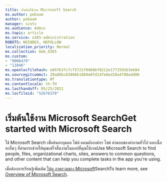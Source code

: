 ```yaml
---
title: เริ่มต้นใช้งาน Microsoft Search
ms.author: pebaum
author: pebaum
manager: scotv
ms.audience: Admin
ms.topic: article
ms.service: o365-administration
ROBOTS: NOINDEX, NOFOLLOW
localization_priority: Normal
ms.collection: Adm_O365
ms.custom:
- "9006479"
- "11046"
ms.openlocfilehash: e897b37c7cf5721f0d68bf0212e1772591b3e684
ms.sourcegitcommit: 29a88bc83086b18b0e0fd14fe8ed18a4f88edd06
ms.translationtype: MT
ms.contentlocale: th-TH
ms.lasthandoff: 05/25/2021
ms.locfileid: "52676378"
---
```

# <a name="get-started-with-microsoft-search"></a><span data-ttu-id="14654-102">เริ่มต้นใช้งาน Microsoft Search</span><span class="sxs-lookup"><span data-stu-id="14654-102">Get started with Microsoft Search</span></span>

<span data-ttu-id="14654-103">ใช้ Microsoft Search เพื่อค้นหาบุคคล ไฟล์ แผนผังองค์กร ไซต์ คําตอบของคําถามทั่วไป และเนื้อหาอื่นๆ ที่สามารถช่วยให้คุณเสร็จสิ้นงานในแอปที่คุณใช้งาน</span><span class="sxs-lookup"><span data-stu-id="14654-103">Use Microsoft Search to find people, files, organizational charts, sites, answers to common questions, and other content that can help you complete tasks in the app you're using.</span></span>

<span data-ttu-id="14654-104">เมื่อต้องการเรียนรู้เพิ่มเติม [ให้ดู ภาพรวมของ Microsoft](https://go.microsoft.com/fwlink/?linkid=2157644)Search</span><span class="sxs-lookup"><span data-stu-id="14654-104">To learn more, see [Overview of Microsoft Search](https://go.microsoft.com/fwlink/?linkid=2157644).</span></span>
